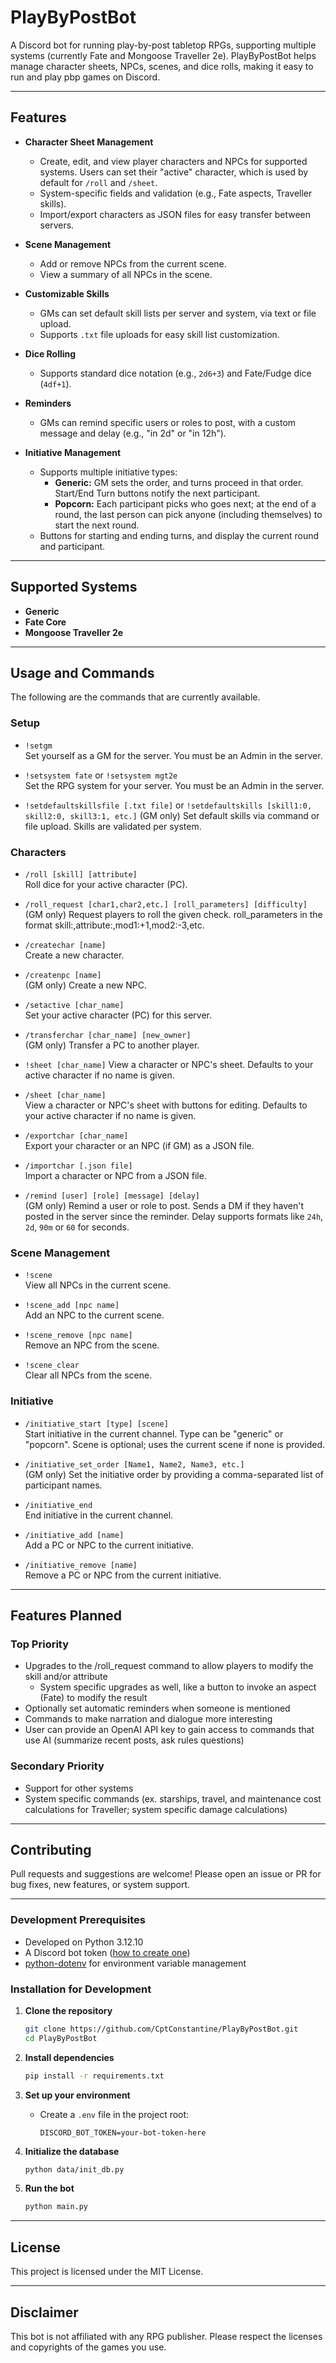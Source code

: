 # PlayByPostBot

A Discord bot for running play-by-post tabletop RPGs, supporting multiple systems (currently Fate and Mongoose Traveller 2e). PlayByPostBot helps manage character sheets, NPCs, scenes, and dice rolls, making it easy to run and play pbp games on Discord.

---

## Features

- **Character Sheet Management**  
  - Create, edit, and view player characters and NPCs for supported systems. Users can set their "active" character, which is used by default for `/roll` and `/sheet`.
  - System-specific fields and validation (e.g., Fate aspects, Traveller skills).
  - Import/export characters as JSON files for easy transfer between servers.

- **Scene Management**  
  - Add or remove NPCs from the current scene.
  - View a summary of all NPCs in the scene.

- **Customizable Skills**  
  - GMs can set default skill lists per server and system, via text or file upload.
  - Supports `.txt` file uploads for easy skill list customization.

- **Dice Rolling**  
  - Supports standard dice notation (e.g., `2d6+3`) and Fate/Fudge dice (`4df+1`).

- **Reminders**  
  - GMs can remind specific users or roles to post, with a custom message and delay (e.g., "in 2d" or "in 12h").

- **Initiative Management**
  - Supports multiple initiative types:
    - **Generic:** GM sets the order, and turns proceed in that order. Start/End Turn buttons notify the next participant.
    - **Popcorn:** Each participant picks who goes next; at the end of a round, the last person can pick anyone (including themselves) to start the next round.
  - Buttons for starting and ending turns, and display the current round and participant.

---

## Supported Systems

- **Generic**
- **Fate Core**
- **Mongoose Traveller 2e**

---

## Usage and Commands

The following are the commands that are currently available.

### Setup

- `!setgm`  
  Set yourself as a GM for the server. You must be an Admin in the server.

- `!setsystem fate` or `!setsystem mgt2e`  
  Set the RPG system for your server. You must be an Admin in the server.
  
- `!setdefaultskillsfile [.txt file]` or `!setdefaultskills [skill1:0, skill2:0, skill3:1, etc.]`
  (GM only) Set default skills via command or file upload. Skills are validated per system.

### Characters

- `/roll [skill] [attribute]`  
  Roll dice for your active character (PC).

- `/roll_request [char1,char2,etc.] [roll_parameters] [difficulty]`
  (GM only) Request players to roll the given check. roll_parameters in the format skill:<skill>,attribute:<attribute>,mod1:+1,mod2:-3,etc.
  
- `/createchar [name]`  
  Create a new character.

- `/createnpc [name]`  
  (GM only) Create a new NPC.

- `/setactive [char_name]`  
  Set your active character (PC) for this server.

- `/transferchar [char_name] [new_owner]`  
  (GM only) Transfer a PC to another player.

- `!sheet [char_name]`
  View a character or NPC's sheet. Defaults to your active character if no name is given.

- `/sheet [char_name]`  
  View a character or NPC's sheet with buttons for editing. Defaults to your active character if no name is given.

- `/exportchar [char_name]`  
  Export your character or an NPC (if GM) as a JSON file.

- `/importchar [.json file]`  
  Import a character or NPC from a JSON file.

- `/remind [user] [role] [message] [delay]`  
  (GM only) Remind a user or role to post. Sends a DM if they haven't posted in the server since the reminder. Delay supports formats like `24h`, `2d`, `90m` or `60` for seconds.

### Scene Management

- `!scene`  
  View all NPCs in the current scene.
  
- `!scene_add [npc name]`  
  Add an NPC to the current scene.

- `!scene_remove [npc name]`  
  Remove an NPC from the scene.

- `!scene_clear`  
  Clear all NPCs from the scene.

### Initiative

- `/initiative_start [type] [scene]`  
  Start initiative in the current channel. Type can be "generic" or "popcorn". Scene is optional; uses the current scene if none is provided.

- `/initiative_set_order [Name1, Name2, Name3, etc.]`  
  (GM only) Set the initiative order by providing a comma-separated list of participant names.

- `/initiative_end`  
  End initiative in the current channel.

- `/initiative_add [name]`  
  Add a PC or NPC to the current initiative.

- `/initiative_remove [name]`  
  Remove a PC or NPC from the current initiative.

---

## Features Planned

### Top Priority

- Upgrades to the /roll_request command to allow players to modify the skill and/or attribute
  - System specific upgrades as well, like a button to invoke an aspect (Fate) to modify the result
- Optionally set automatic reminders when someone is mentioned
- Commands to make narration and dialogue more interesting
- User can provide an OpenAI API key to gain access to commands that use AI (summarize recent posts, ask rules questions)

### Secondary Priority

- Support for other systems
- System specific commands (ex. starships, travel, and maintenance cost calculations for Traveller; system specific damage calculations)

---

## Contributing

Pull requests and suggestions are welcome! Please open an issue or PR for bug fixes, new features, or system support.

---

### Development Prerequisites

- Developed on Python 3.12.10
- A Discord bot token ([how to create one](https://discord.com/developers/applications))
- [python-dotenv](https://pypi.org/project/python-dotenv/) for environment variable management

### Installation for Development

1. **Clone the repository**
   ```sh
   git clone https://github.com/CptConstantine/PlayByPostBot.git
   cd PlayByPostBot
   ```

2. **Install dependencies**
   ```sh
   pip install -r requirements.txt
   ```

3. **Set up your environment**
   - Create a `.env` file in the project root:
     ```
     DISCORD_BOT_TOKEN=your-bot-token-here
     ```

4. **Initialize the database**
   ```sh
   python data/init_db.py
   ```

5. **Run the bot**
   ```sh
   python main.py
   ```

---

## License

This project is licensed under the MIT License.

---

## Disclaimer

This bot is not affiliated with any RPG publisher. Please respect the licenses and copyrights of the games you use.
